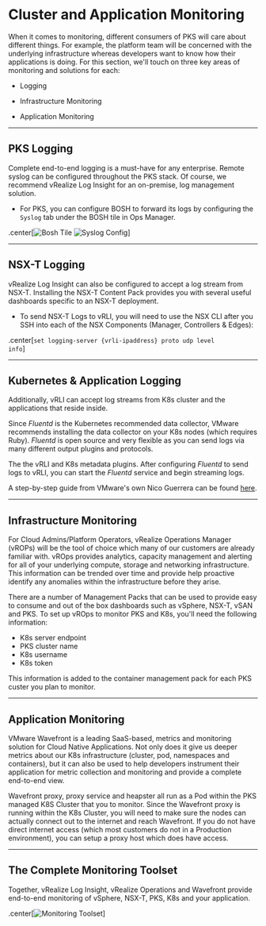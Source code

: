# Cluster and Application Monitoring

When it comes to monitoring, different consumers of PKS will care about different things.  For example, the platform team will be concerned with the underlying infrastructure whereas developers want to know how their applications is doing.  For this section, we'll touch on three key areas of monitoring and solutions for each:

- Logging

- Infrastructure Monitoring

- Application Monitoring

---

## PKS Logging

Complete end-to-end logging is a must-have for any enterprise.  Remote syslog can be configured throughout the PKS stack.  Of course, we recommend vRealize Log Insight for an on-premise, log management solution.

- For PKS, you can configure BOSH to forward its logs by configuring the <code>Syslog</code> tab under the BOSH tile in Ops Manager.

.center[![Bosh Tile](images/bosh-tile.png) ![Syslog Config](images/syslog-config.png)]

---

## NSX-T Logging

vRealize Log Insight can also be configured to accept a log stream from NSX-T.  Installing the NSX-T Content Pack provides you with several useful dashboards specific to an NSX-T deployment.

- To send NSX-T Logs to vRLI, you will need to use the NSX CLI after you SSH into each of the NSX Components (Manager, Controllers & Edges):

.center[<code>set logging-server {vrli-ipaddress} proto udp level info</code>]

---

## Kubernetes & Application Logging

Additionally, vRLI can accept log streams from K8s cluster and the applications that reside inside.

Since _Fluentd_ is the Kubernetes recommended data collector, VMware recommends installing the data collector on your K8s nodes (which requires Ruby).  _Fluentd_ is open source and very flexible as you can send logs via many different output plugins and protocols.

The the vRLI and K8s metadata plugins.  After configuring _Fluentd_ to send logs to vRLI, you can start the _Fluentd_ service and begin streaming logs.

A step-by-step guide from VMware's own Nico Guerrera can be found [here](https://blogs.vmware.com/management/2019/04/forwarding-kubernetes-logs-to-vrealize-log-insight-via-fluentd.html).

---

## Infrastructure Monitoring

For Cloud Admins/Platform Operators, vRealize Operations Manager (vROPs) will be the tool of choice which many of our customers are already familiar with.  vROps provides analytics, capacity management and alerting for all of your underlying compute, storage and networking infrastructure.  This information can be trended over time and provide help proactive identify any anomalies within the infrastructure before they arise. 

There are a number of Management Packs that can be used to provide easy to consume and out of the box dashboards such as vSphere, NSX-T, vSAN and PKS.  To set up vROps to monitor PKS and K8s, you'll need the following information:

- K8s server endpoint
- PKS cluster name
- K8s username
- K8s token

This information is added to the container management pack for each PKS custer you plan to monitor.

---

## Application Monitoring

VMware Wavefront is a leading SaaS-based, metrics and monitoring solution for Cloud Native Applications.  Not only does it give us deeper metrics about our K8s infrastructure (cluster, pod, namespaces and containers), but it can also be used to help developers instrument their application for metric collection and monitoring and provide a complete end-to-end view.

Wavefront proxy, proxy service and heapster all run as a Pod within the PKS managed K8S Cluster that you to monitor. Since the Wavefront proxy is running within the K8s Cluster, you will need to make sure the nodes can actually connect out to the internet and reach Wavefront. If you do not have direct internet access (which most customers do not in a Production environment), you can setup a proxy host which does have access.

---

## The Complete Monitoring Toolset

Together, vRealize Log Insight, vRealize Operations and Wavefront provide end-to-end monitoring of vSphere, NSX-T, PKS, K8s and your application.

.center[![Monitoring Toolset](images/pks-monitoring.png)]
